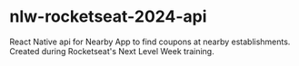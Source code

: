# nlw-rocketseat-2024-api
React Native api for Nearby App to find coupons at nearby establishments. Created during Rocketseat's Next Level Week training.
